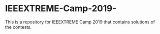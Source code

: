 # IEEEXTREME-Camp-2019-
This is a repository for IEEEXTREME Camp 2019 that contains solutions of the contests.
